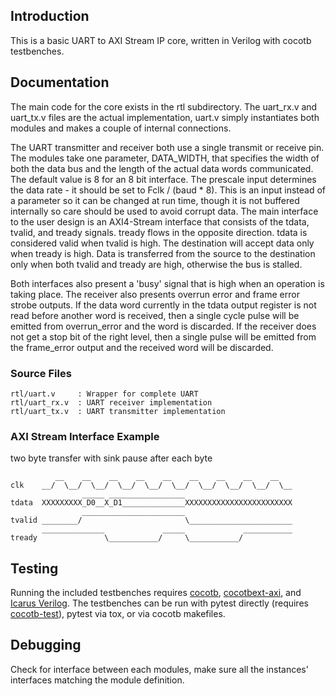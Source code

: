 ## Introduction
This is a basic UART to AXI Stream IP core, written in Verilog with cocotb
testbenches.
## Documentation

The main code for the core exists in the rtl subdirectory.  The uart_rx.v and
uart_tx.v files are the actual implementation, uart.v simply instantiates both
modules and makes a couple of internal connections.

The UART transmitter and receiver both use a single transmit or receive pin.
The modules take one parameter, DATA_WIDTH, that specifies the width of both
the data bus and the length of the actual data words communicated.  The
default value is 8 for an 8 bit interface.  The prescale input determines the
data rate - it should be set to Fclk / (baud * 8).  This is an input instead
of a parameter so it can be changed at run time, though it is not buffered
internally so care should be used to avoid corrupt data.  The main interface
to the user design is an AXI4-Stream interface that consists of the tdata,
tvalid, and tready signals.  tready flows in the opposite direction.  tdata
is considered valid when tvalid is high.  The destination will accept data
only when tready is high.  Data is transferred from the source to the
destination only when both tvalid and tready are high, otherwise the bus is
stalled.

Both interfaces also present a 'busy' signal that is high when an operation is
taking place.  The receiver also presents overrun error and frame error strobe
outputs.  If the data word currently in the tdata output register is not read
before another word is received, then a single cycle pulse will be emitted
from overrun_error and the word is discarded.  If the receiver does not get a
stop bit of the right level, then a single pulse will be emitted from the
frame_error output and the received word will be discarded.

### Source Files

    rtl/uart.v     : Wrapper for complete UART
    rtl/uart_rx.v  : UART receiver implementation
    rtl/uart_tx.v  : UART transmitter implementation

### AXI Stream Interface Example

two byte transfer with sink pause after each byte

              __    __    __    __    __    __    __    __    __
    clk    __/  \__/  \__/  \__/  \__/  \__/  \__/  \__/  \__/  \__
                    _____ _________________
    tdata  XXXXXXXXX_D0__X_D1______________XXXXXXXXXXXXXXXXXXXXXXXX
                    _______________________
    tvalid ________/                       \_______________________
           ______________             _____             ___________
    tready               \___________/     \___________/


## Testing

Running the included testbenches requires [cocotb](https://github.com/cocotb/cocotb), [cocotbext-axi](https://github.com/alexforencich/cocotbext-axi), and [Icarus Verilog](http://iverilog.icarus.com/).  The testbenches can be run with pytest directly (requires [cocotb-test](https://github.com/themperek/cocotb-test)), pytest via tox, or via cocotb makefiles.

## Debugging

Check for interface between each modules, make sure all the instances' interfaces matching the module definition. 
